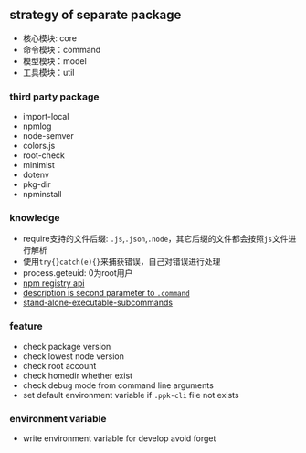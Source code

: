## strategy of separate package

* 核心模块: core
* 命令模块：command
* 模型模块：model
* 工具模块：util

### third party package

* import-local
* npmlog
* node-semver
* colors.js
* root-check
* minimist
* dotenv
* pkg-dir
* npminstall

### knowledge

* require支持的文件后缀: `.js`,`.json`,`.node`，其它后缀的文件都会按照`js`文件进行解析
* 使用`try{}catch(e){}`来捕获错误，自己对错误进行处理
* process.geteuid: 0为root用户
* [npm registry api](https://github.com/npm/registry/blob/master/docs/REGISTRY-API.md#public-registry-api)
* [description is second parameter to `.command`](https://github.com/tj/commander.js/#commands)
* [stand-alone-executable-subcommands](https://github.com/tj/commander.js/#stand-alone-executable-subcommands)

### feature

* check package version
* check lowest node version
* check root account
* check homedir whether exist
* check debug mode from command line arguments
* set default environment variable if `.ppk-cli` file not exists

### environment variable

* write environment variable for develop avoid forget